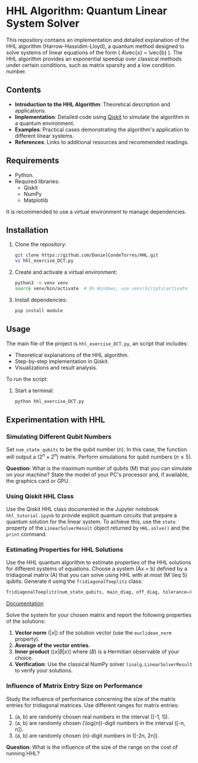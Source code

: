 # HHL Algorithm: Quantum Linear System Solver

This repository contains an implementation and detailed explanation of the HHL algorithm (Harrow-Hassidim-Lloyd), a quantum method designed to solve systems of linear equations of the form \( A\vec{x} = \vec{b} \). The HHL algorithm provides an exponential speedup over classical methods under certain conditions, such as matrix sparsity and a low condition number.
## Contents

- **Introduction to the HHL Algorithm**: Theoretical description and applications.
- **Implementation**: Detailed code using [Qiskit](https://qiskit.org/) to simulate the algorithm in a quantum environment.
- **Examples**: Practical cases demonstrating the algorithm's application to different linear systems.
- **References**: Links to additional resources and recommended readings.

## Requirements

- Python.
- Required libraries:
  - Qiskit
  - NumPy
  - Matplotlib

It is recommended to use a virtual environment to manage dependencies.

## Installation

1. Clone the repository:
   ```bash
   git clone https://github.com/DanielCondeTorres/HHL.git
   vi hhl_exercise_DCT.py
   ```

2. Create and activate a virtual environment:
   ```bash
   python3 -m venv venv
   source venv/bin/activate  # On Windows, use venv\Scripts\activate
   ```

3. Install dependencies:
   ```bash
   pip install module
   ```

## Usage

The main file of the project is `hhl_exercise_DCT.py`, an script that includes:

- Theoretical explanations of the HHL algorithm.
- Step-by-step implementation in Qiskit.
- Visualizations and result analysis.

To run the script:

1. Start a terminal:
   ```bash
   python hhl_exercise_DCT.py
   ```


## Experimentation with HHL

### Simulating Different Qubit Numbers

Set `num_state_qubits` to be the qubit number \(n\). In this case, the function will output a $(2^n \times 2^n)$ matrix. Perform simulations for qubit numbers $(n \leq 5)$. 

**Question:** What is the maximum number of qubits \(M\) that you can simulate on your machine? State the model of your PC's processor and, if available, the graphics card or GPU.

### Using Qiskit HHL Class

Use the Qiskit HHL class documented in the Jupyter notebook `hhl_tutorial.ipynb` to provide explicit quantum circuits that prepare a quantum solution for the linear system. To achieve this, use the `state` property of the `LinearSolverResult` object returned by `HHL.solve()` and the `print` command.

### Estimating Properties for HHL Solutions

Use the HHL quantum algorithm to estimate properties of the HHL solutions for different systems of equations. Choose a system \(Ax = b\) defined by a tridiagonal matrix \(A\) that you can solve using HHL with at most \(M \leq 5\) qubits. Generate it using the `TridiagonalToeplitz` class:

```python
TridiagonalToeplitz(num_state_qubits, main_diag, off_diag, tolerance=0.01, evolution_time=1.0, trotter_steps=1, name='tridi')
```

[Documentation](https://docs.quantum.ibm.com/api/qiskit/0.40/qiskit.algorithms.linear_solvers.TridiagonalToeplitz)

Solve the system for your chosen matrix and report the following properties of the solutions:

1. **Vector norm** $(|x|)$ of the solution vector (use the `euclidean_norm` property).
2. **Average of the vector entries**.
3. **Inner product** $(\langle x | B | x \rangle)$ where $(B)$ is a Hermitian observable of your choice.
4. **Verification**: Use the classical NumPy solver `linalg.LinearSolverResult` to verify your solutions.

### Influence of Matrix Entry Size on Performance

Study the influence of performance concerning the size of the matrix entries for tridiagonal matrices. Use different ranges for matrix entries:

1. \(a, b\) are randomly chosen real numbers in the interval \([-1, 1]\).
2. \(a, b\) are randomly chosen \(\log(n)\)-digit numbers in the interval \([-n, n]\).
3. \(a, b\) are randomly chosen \(n\)-digit numbers in \([-2n, 2n]\).

**Question:** What is the influence of the size of the range on the cost of running HHL?

